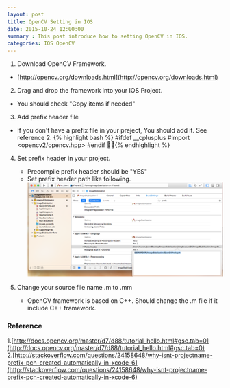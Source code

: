 ```yaml
---
layout: post
title: OpenCV Setting in IOS
date: 2015-10-24 12:00:00
summary : This post introduce how to setting OpenCV in IOS.
categories: IOS OpenCV
---
```


1. Download OpenCV Framework.
 * [http://opencv.org/downloads.html](http://opencv.org/downloads.html)

2. Drag and drop the framework into your IOS Project.
 * You should check "Copy items if needed"

3. Add prefix header file
 * If you don't have a prefix file in your preject, You should add it. See reference 2.
        {% highlight bash %}
          #ifdef __cplusplus
          #import <opencv2/opencv.hpp>
          #endif
        {% endhighlight %}

4. Set prefix header in your project.
      * Precompile prefix header should be "YES"
      * Set prefix header path like following.
![setting_prefix](https://raw.githubusercontent.com/jsharp83/jsharp83.github.io/master/images/2015_10_24/screenshot_setting_opencv_01.png)

5. Change your source file name .m to .mm
      * OpenCV framework is based on C++. Should change the .m file if it include C++ framework.

### Reference
1.[http://docs.opencv.org/master/d7/d88/tutorial_hello.html#gsc.tab=0](http://docs.opencv.org/master/d7/d88/tutorial_hello.html#gsc.tab=0)  
2.[http://stackoverflow.com/questions/24158648/why-isnt-projectname-prefix-pch-created-automatically-in-xcode-6](http://stackoverflow.com/questions/24158648/why-isnt-projectname-prefix-pch-created-automatically-in-xcode-6)  
